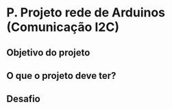 # P. Projeto rede de Arduinos (Comunicação I2C)

## Objetivo do projeto

## O que o projeto deve ter?

## Desafio
